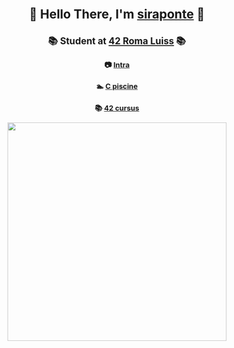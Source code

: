 <h1 align=center> 

🐧 Hello There, I'm [siraponte](https://github.com/siraponte) 🐧 
</h1>

<h2 align=center> 
 
📚 Student at [42 Roma Luiss](https://42roma.it/en/)  📚 
</h2>

<h3 align=center>
 
📷 [Intra](https://profile.intra.42.fr/users/cserapon) 
</h3>

<h3 align=center>
 
   🏊 [C piscine](https://github.com/siraponte/piscine_c)
</h3>

<h3 align=center>
 
📚 [42 cursus](https://github.com/siraponte/cursus_42)
</h3>

<p align="center">
  <img src="http://badge42.herokuapp.com/api/stats/cserapon?darkmode=false" width="500" />
</p>
